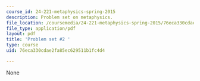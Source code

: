 ```yaml
---
course_id: 24-221-metaphysics-spring-2015
description: Problem set on metaphysics.
file_location: /coursemedia/24-221-metaphysics-spring-2015/76eca330cdae2fa85ec629511b1fc4d4_MIT24_221S15_ProblemSet2.pdf
file_type: application/pdf
layout: pdf
title: 'Problem set #2 '
type: course
uid: 76eca330cdae2fa85ec629511b1fc4d4

---
```

None